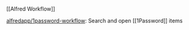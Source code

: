 

[[Alfred Workflow]]

[alfredapp/1password-workflow](https://github.com/alfredapp/1password-workflow): Search and open [[1Password]] items







